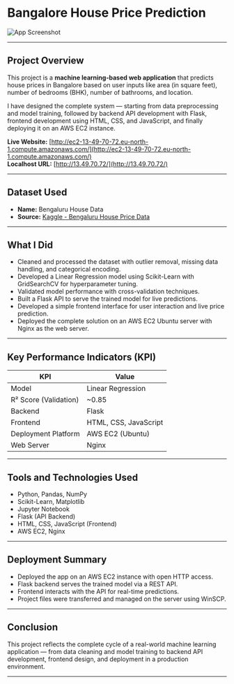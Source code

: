 # Bangalore House Price Prediction  

![App Screenshot](./website_image.png)  

---

## **Project Overview**  

This project is a **machine learning-based web application** that predicts house prices in Bangalore based on user inputs like area (in square feet), number of bedrooms (BHK), number of bathrooms, and location.  

I have designed the complete system — starting from data preprocessing and model training, followed by backend API development with Flask, frontend development using HTML, CSS, and JavaScript, and finally deploying it on an AWS EC2 instance.  

**Live Website:** [http://ec2-13-49-70-72.eu-north-1.compute.amazonaws.com/](http://ec2-13-49-70-72.eu-north-1.compute.amazonaws.com/)  
**Localhost URL:** [http://13.49.70.72/](http://13.49.70.72/)  

---

## **Dataset Used**  

- **Name:** Bengaluru House Data  
- **Source:** [Kaggle - Bengaluru House Price Data](https://www.kaggle.com/datasets/amitabhajoy/bengaluru-house-price-data)  

---

## **What I Did**  

- Cleaned and processed the dataset with outlier removal, missing data handling, and categorical encoding.  
- Developed a Linear Regression model using Scikit-Learn with GridSearchCV for hyperparameter tuning.  
- Validated model performance with cross-validation techniques.  
- Built a Flask API to serve the trained model for live predictions.  
- Developed a simple frontend interface for user interaction and live price prediction.  
- Deployed the complete solution on an AWS EC2 Ubuntu server with Nginx as the web server.  

---

## **Key Performance Indicators (KPI)**  

| KPI                   | Value                   |
|-----------------------|--------------------------|
| Model                | Linear Regression        |
| R² Score (Validation)| ~0.85                    |
| Backend              | Flask                     |
| Frontend             | HTML, CSS, JavaScript     |
| Deployment Platform  | AWS EC2 (Ubuntu)          |
| Web Server           | Nginx                     |

---

## **Tools and Technologies Used**  

- Python, Pandas, NumPy  
- Scikit-Learn, Matplotlib  
- Jupyter Notebook  
- Flask (API Backend)  
- HTML, CSS, JavaScript (Frontend)  
- AWS EC2, Nginx  

---

## **Deployment Summary**  

- Deployed the app on an AWS EC2 instance with open HTTP access.  
- Flask backend serves the trained model via a REST API.  
- Frontend interacts with the API for real-time predictions.  
- Project files were transferred and managed on the server using WinSCP.  

---

## **Conclusion**  

This project reflects the complete cycle of a real-world machine learning application — from data cleaning and model training to backend API development, frontend design, and deployment in a production environment.  

---